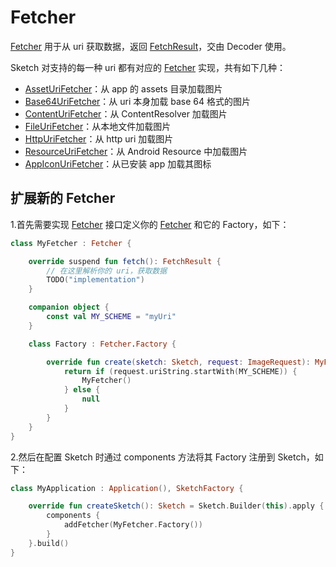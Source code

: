 # Fetcher

[Fetcher] 用于从 uri 获取数据，返回 [FetchResult]，交由 Decoder 使用。

Sketch 对支持的每一种 uri 都有对应的 [Fetcher] 实现，共有如下几种：

* [AssetUriFetcher][AssetUriFetcher]：从 app 的 assets 目录加载图片
* [Base64UriFetcher][Base64UriFetcher]：从 uri 本身加载 base 64 格式的图片
* [ContentUriFetcher][ContentUriFetcher]：从 ContentResolver 加载图片
* [FileUriFetcher][FileUriFetcher]：从本地文件加载图片
* [HttpUriFetcher][HttpUriFetcher]：从 http uri 加载图片
* [ResourceUriFetcher][ResourceUriFetcher]：从 Android Resource 中加载图片
* [AppIconUriFetcher][AppIconUriFetcher]：从已安装 app 加载其图标

## 扩展新的 Fetcher

1.首先需要实现 [Fetcher] 接口定义你的 [Fetcher] 和它的 Factory，如下：

```kotlin
class MyFetcher : Fetcher {

    override suspend fun fetch(): FetchResult {
        // 在这里解析你的 uri，获取数据
        TODO("implementation")
    }

    companion object {
        const val MY_SCHEME = "myUri"
    }

    class Factory : Fetcher.Factory {

        override fun create(sketch: Sketch, request: ImageRequest): MyFetcher? {
            return if (request.uriString.startWith(MY_SCHEME)) {
                MyFetcher()
            } else {
                null
            }
        }
    }
}
```

2.然后在配置 Sketch 时通过 components 方法将其 Factory 注册到 Sketch，如下：

```kotlin
class MyApplication : Application(), SketchFactory {

    override fun createSketch(): Sketch = Sketch.Builder(this).apply {
        components {
            addFetcher(MyFetcher.Factory())
        }
    }.build()
}
```

[comment]: <> (class)

[BitmapDecoder]: ../../sketch/src/main/java/com/github/panpf/sketch/decode/BitmapDecoder.kt

[DrawableDecoder]: ../../sketch/src/main/java/com/github/panpf/sketch/decode/DrawableDecoder.kt

[Fetcher]: ../../sketch/src/main/java/com/github/panpf/sketch/fetch/Fetcher.kt

[FetchResult]: ../../sketch/src/main/java/com/github/panpf/sketch/fetch/FetchResult.kt

[AssetUriFetcher]: ../../sketch/src/main/java/com/github/panpf/sketch/fetch/AssetUriFetcher.kt

[Base64UriFetcher]: ../../sketch/src/main/java/com/github/panpf/sketch/fetch/Base64UriFetcher.kt

[ContentUriFetcher]: ../../sketch/src/main/java/com/github/panpf/sketch/fetch/ContentUriFetcher.kt

[FileUriFetcher]: ../../sketch/src/main/java/com/github/panpf/sketch/fetch/FileUriFetcher.kt

[HttpUriFetcher]: ../../sketch/src/main/java/com/github/panpf/sketch/fetch/HttpUriFetcher.kt

[ResourceUriFetcher]: ../../sketch/src/main/java/com/github/panpf/sketch/fetch/ResourceUriFetcher.kt

[AppIconUriFetcher]: ../../sketch-extensions/src/main/java/com/github/panpf/sketch/fetch/AppIconUriFetcher.kt